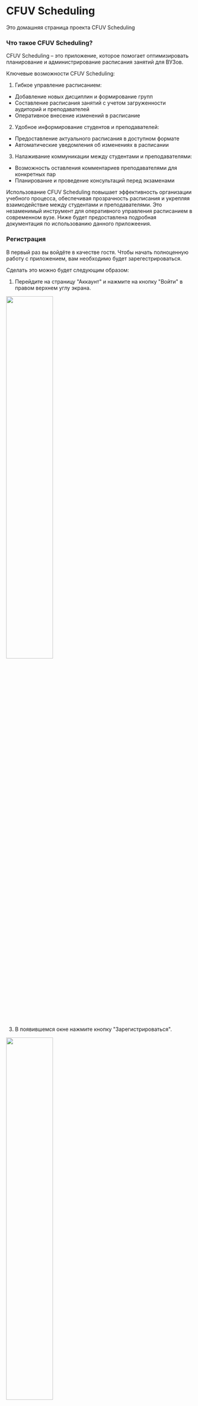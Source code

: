 # CFUV Scheduling
Это домашняя страница проекта CFUV Scheduling

### Что такое CFUV Scheduling?
CFUV Scheduling – это приложение, которое помогает оптимизировать планирование и администрирование расписания занятий для ВУЗов.

Ключевые возможности CFUV Scheduling:

1. Гибкое управление расписанием:
  + Добавление новых дисциплин и формирование групп
  + Составление расписания занятий с учетом загруженности аудиторий и преподавателей
  + Оперативное внесение изменений в расписание 
2. Удобное информирование студентов и преподавателей:
  + Предоставление актуального расписания в доступном формате
  + Автоматические уведомления об изменениях в расписании
3. Налаживание коммуникации между студентами и преподавателями:
  + Возможность оставления комментариев преподавателями для конкретных пар
  + Планирование и проведение консультаций перед экзаменами

Использование CFUV Scheduling повышает эффективность организации учебного процесса, обеспечивая прозрачность расписания и укрепляя взаимодействие между студентами и преподавателями. Это незаменимый инструмент для оперативного управления расписанием в современном вузе. Ниже будет предоставлена подробная документация по использованию данного приложеения.

### Регистрация
В первый раз вы войдёте в качестве гостя. Чтобы начать полноценную работу с приложением, вам необходимо будет зарегестрироваться.

Сделать это можно будет следующим образом:
1. Перейдите на страницу "Аккаунт" и нажмите на кнопку "Войти" в правом верхнем углу экрана.
<img src="./img/IMG_20240612_234452.jpg" width=50% height=50% align="center">

3. В появившемся окне нажмите кнопку "Зарегистрироваться".
<img src="./img/IMG_20240612_234511.jpg" width=50% height=50% align="center">

4. В следующем окне укажите имя своего пользователя и пароль. Минимальная длина пароля - 8 символов.
<img src="./img/IMG_20240612_234601.jpg" width=50% height=50% align="center">

4. После этого вы увидете во вкладке "Аккаунт" имя своего пользователя и свою текущую роль. Сразу после регистрации в поле роли будет указано "Пользователь".

### Выход из аккаунта
Чтобы выйти из аккаунта, перейдите на вкладку "Аккаунт" и там нажмите кнопку "Выйти".
<img src="./img/IMG_20240612_234616.jpg" width=50% height=50% align="center">

### Авторизация
Для повторного входа в систему необходимо выполнить следующие дейтсвия:
1. Перейдите на вкладку "Аккаунт" и нажмите кнопку "Войти"
<img src="./img/IMG_20240612_234452.jpg" width=50% height=50% align="center">

3. Укажите логин и пароль вашего пользователя и нажмите кнопку "Войти"
<img src="./img/Screenshot_2024_06_12_23_47_47_707_ru_cfuv_cfuvscheduling_edit.jpg" width=50% height=50% align="center">

### Просмотр расписания
#### Выбор группы
Выбрать группу можно на вкладке "Расписания". Перейдя на вкладку, просто переместите флажок на нужную группу.
<img src="./img/IMG_20240612_234629.jpg" width=50% height=50% align="center">

#### Страница просмотра расписания
Список пар на текущий день показан на вкладке "Пары". Здесь вы можете просмотреть список пар на сегодня, прочитать комментарии к парам, оставленные преподавателями, а также увидеть какие преподаватели ведут пары.
<img src="./img/IMG_20240612_234644.jpg" width=50% height=50% align="center">

Чтобы увидеть более подробную информацию о паре, нажмите на нужную вам пару.
<img src="./img/IMG_20240612_234700.jpg" width=50% height=50% align="center">

#### Переключение даты
Чтобы просмотреть расписание на другой день, наклацайте стрелочками нужную дату. Стрелочка влево показывает дни до текущего, стрелочка вправо - дни после текущего.
<img src="./img/IMG_20240612_2349112.jpg" width=50% height=50% align="center">
<img src="./img/IMG_20240612_2349442.jpg" width=50% height=50% align="center">

#### Включение уведомлений и следующей паре
В CFUV Scheduling есть возмонжость напоминания о следующей паре. Чтобы включить напоминение, нужно на вкладке "Аккаунт" включить опцию "Уведомления".
<img src="./img/Screenshot-2024-06-13%20135243.png" width=50% height=50% align="center">

#### Дополнительный функционал преподавателя
Преподаватель дополнительно может добавлять и удалять консультации, а также писать комментарии к своим парам. Работать с чужими парами преподаватель не может.

#### Добавление комментария к своей паре
Если вы зашли в аккаунт с ролью "Преподаватель", то у вас появляется возможность оставлять комментарии к своим парам. Для этого нужно:
1. Нажать на свою пару, к которой вы хотите оставить комментарий, и нажать "Пометка"
<img src="./img/Screenshot_2024_06_12_23_52_11_402_ru_cfuv_cfuvscheduling_edit.jpg" width=50% height=50% align="center">

4. В появившемся поле ввести комментарий и подтвердить изменения кнопкой "Ок"
<img src="./img/Screenshot_2024_06_12_23_52_26_459_ru_cfuv_cfuvscheduling_edit.jpg" width=50% height=50% align="center">

#### Добавление и удаление консультации
Если вы зашли в аккаунт с ролью "Преподаватель", у вас также появится возможность добавлять консультации по своим предметам.
Чтобы добавить консультацию, необходимо:
1. Нажать на "+" в правом нижнем углу экрана.
<img src="./img/IMG_20240612_235650.jpg" width=50% height=50% align="center">

2. В появившемся окне заполнить название предмета, кабинет, дату и номер пары. Поле "Комментарий" не обязательное, его можно оставить пустым.
3. Нажать кнопку "Сохранить"
<img src="./img/Screenshot_2024_06_12_23_57_32_011_ru_cfuv_cfuvscheduling_edit.jpg" width=50% height=50% align="center">

Дату при заполнении данных о новой паре можно указать через календарь. Для этого нажмите на календарик в поре "Дата" и в появивишемся календаре выберите нужную дату.
<img src="./img/Screenshot_2024_06_12_23_57_46_055_ru_cfuv_cfuvscheduling_edit.jpg" width=50% height=50% align="center">

5. Чтобы удалить консультацию, достаточно развернуть подробную информацию о консультации и нажать на значок мусорной козрины.
<img src="./img/Screenshot_2024_06_12_23_53_09_161_ru_cfuv_cfuvscheduling_edit.jpg" width=50% height=50% align="center">

### Составление расписания администраторами
Администраторы в CFUV Scheduling занимаются составлением расписания. У них есть две возможности: добавять и удалять пары.

#### Добавление пары
Чтобы добавить пару, необходимо:
1. Нажать на "+" в правом нижнем углу экрана.
<img src="./img/IMG_20240612_235650.jpg" width=50% height=50% align="center">

3. В появившемся окне заполнить все обязательные поля. Поле "Комментарий" необязательно, его можно пропустить.
3. Нажать кнопку "Сохранить".
<img src="./img/Screenshot_2024_06_13_00_06_47_877_ru_cfuv_cfuvscheduling_edit.jpg" width=50% height=50% align="center">

Пара не добавится в расписание указанного дня, если пара с таким номером уже существует. Поэтому заранее проверяйте наличие пары нужным вам номером.

#### Удаление пары
В отличие от преподавателей, администраторы могут удалять любые пары. Для этого нужно показать более подробную информацию о паре и нажать на значок мусорной карзины. Мы можем увидеть это, развернув информацию о парах для всех предметов:
<img src="./img/Screenshot_2024_06_13_00_01_48_862_ru_cfuv_cfuvscheduling_edit.jpg" width=50% height=50% align="center">